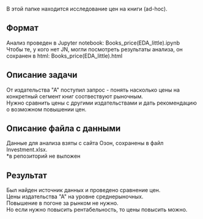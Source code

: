 В этой папке находится исследование цен на книги (ad-hoc).

## Формат
Анализ проведен в Jupyter notebook: Books_price(EDA_little).ipynb\
Чтобы те, у кого нет JN, могли посмотреть результаты анализа, он сохранен в html: Books_price(EDA_little).html

## Описание задачи
От издательства "А" поступил запрос - понять насколько цены на конкретный сегмент книг соотвествуют рыночным.\
Нужно сравнить цены с другими издательствами и дать рекомендацию о возможном повышении цен.

## Описание файла с данными
Данные для анализа взяты с сайта Озон, сохранены в файл Investment.xlsx.\
*в репозиторий не выложен

## Результат
Был найден источник данных и проведено сравнение цен.\
Цены издательства "А" на уровне среднерыночных.\
Повышение в погоне за рынком не нужно.\
Но если нужно повысить рентабельность, то цены повысить можно.


